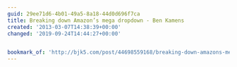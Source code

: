 ```yaml
---
guid: 29ee71d6-4b01-49a5-8a18-44d0d696f7ca
title: Breaking down Amazon’s mega dropdown - Ben Kamens
created: '2013-03-07T14:38:39+00:00'
changed: '2019-09-24T14:44:27+00:00'


bookmark_of: 'http://bjk5.com/post/44698559168/breaking-down-amazons-mega-dropdown'
---
```




